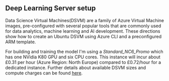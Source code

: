 ## Deep Learning Server setup 

Data Science Virtual Machines(DSVM) are a family of Azure Virtual Machine images, pre-configured with several popular tools that are commonly used for data analytics, machine learning and AI development. These directions show how to create an Ubuntu DSVM using Azure CLI and a preconfigured ARM template.

For building and training the model I'm using a *Standard_NC6_Promo* which has one NVidia K80 GPU and six CPU cores. This instance will incur about £0.31 per hour (Azure Region: North Europe) compared to £0.72/hour for a dedicated instance. Further details about available DSVM sizes and compute charges can be found [here](https://azure.microsoft.com/en-us/pricing/details/virtual-machine-scale-sets/linux/).

